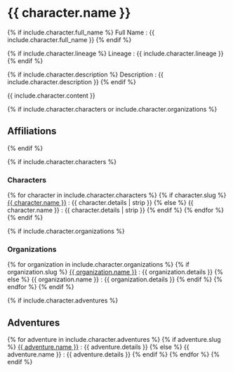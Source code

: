 # {{ character.name }}

{% if include.character.full_name %}
Full Name
: {{ include.character.full_name }}
{% endif %}

{% if include.character.lineage %}
Lineage
: {{ include.character.lineage }}
{% endif %}

{% if include.character.description %}
Description
: {{ include.character.description }}
{% endif %}

{{ include.character.content }}

{% if include.character.characters or include.character.organizations %}
## Affiliations
{% endif %}

{% if include.character.characters %}
### Characters

{% for character in include.character.characters %}
{% if character.slug %}
[{{ character.name }}]({{site.baseurl}}/campaigns/{{page.campaign}}/characters/{{character.slug}})
: {{ character.details | strip }}
{% else %}
{{ character.name }}
: {{ character.details | strip }}
{% endif %}
{% endfor %}
{% endif %}

{% if include.character.organizations %}
### Organizations

{% for organization in include.character.organizations %}
{% if organization.slug %}
[{{ organization.name }}]({{site.baserul}}/campaigns/{{page.campaign}}/organizations/{{organization.slug}})
: {{ organization.details }}
{% else %}
{{ organization.name }}
: {{ organization.details }}
{% endif %}
{% endfor %}
{% endif %}

{% if include.character.adventures %}
## Adventures

{% for adventure in include.character.adventures %}
{% if adventure.slug %}
[{{ adventure.name }}]({{site.baseurl}}/campaigns/{{page.campaign}}/adventures/{{adventure.slug}})
: {{ adventure.details }}
{% else %}
{{ adventure.name }}
: {{ adventure.details }}
{% endif %}
{% endfor %}
{% endif %}
